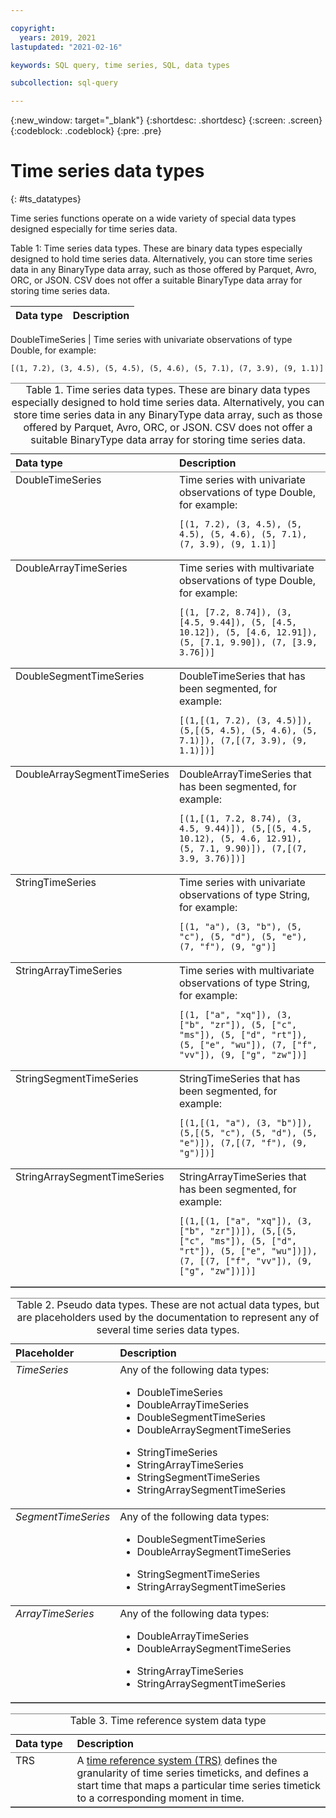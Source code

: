 ```yaml
---

copyright:
  years: 2019, 2021
lastupdated: "2021-02-16"

keywords: SQL query, time series, SQL, data types

subcollection: sql-query

---
```


{:new_window: target="_blank"}
{:shortdesc: .shortdesc}
{:screen: .screen}
{:codeblock: .codeblock}
{:pre: .pre}

# Time series data types
{: #ts_datatypes}

Time series functions operate on a wide variety of special data types designed especially for time series data.

Table 1: Time series data types. These are binary data types especially designed to hold time series data. Alternatively, you can
store time series data in any BinaryType data array, such as those offered by Parquet, Avro, ORC, or JSON. CSV does not offer a suitable BinaryType data array for storing time series data.

Data type | Description
--- | ---

DoubleTimeSeries | Time series with univariate observations of type Double, for example:  

```
[(1, 7.2), (3, 4.5), (5, 4.5), (5, 4.6), (5, 7.1), (7, 3.9), (9, 1.1)]
``` 


<div class="section"><div class="p"><div class="tablenoborder"><table cellpadding="4" cellspacing="0" summary="" id="timeseries_datatypes__ts_datatypes" class="table" rules="rows" frame="hsides" border="1"><caption><span class="tablecap">Table 1. Time series data types</span>. <span class="desc tabledesc">These are binary data types especially designed to hold time series data. Alternatively, you can store time series data in any BinaryType data array, such as those offered by Parquet, Avro, ORC, or JSON. CSV does not offer a suitable BinaryType data array for storing time series data.</span></caption><thead class="thead" align="left"><tr class="row"><th class="entry ncol thleft" valign="top" width="19.53125%" id="d2766e29">Data type</th>
<th class="entry ncol thleft" valign="top" width="80.46875%" id="d2766e31">Description</th>
</tr>
</thead>
<tbody class="tbody"><tr class="row"><td class="entry ncol" valign="top" width="19.53125%" headers="d2766e29 ">DoubleTimeSeries</td>
<td class="entry ncol" valign="top" width="80.46875%" headers="d2766e31 ">Time series with univariate observations of type Double, for
example:<pre class="pre codeblock"><code>[(1, 7.2), (3, 4.5), (5, 4.5), (5, 4.6), (5, 7.1), (7, 3.9), (9, 1.1)]</code></pre>
</td>
</tr>
<tr class="row"><td class="entry ncol" valign="top" width="19.53125%" headers="d2766e29 ">DoubleArrayTimeSeries</td>
<td class="entry ncol" valign="top" width="80.46875%" headers="d2766e31 ">Time series with multivariate observations of type Double, for
example:<pre class="pre codeblock"><code>[(1, [7.2, 8.74]), (3, [4.5, 9.44]), (5, [4.5, 10.12]), (5, [4.6, 12.91]), (5, [7.1, 9.90]), (7, [3.9, 3.76])]</code></pre>
</td>
</tr>
<tr class="row"><td class="entry ncol" valign="top" width="19.53125%" headers="d2766e29 ">DoubleSegmentTimeSeries</td>
<td class="entry ncol" valign="top" width="80.46875%" headers="d2766e31 ">DoubleTimeSeries that has been segmented, for
example:<pre class="pre codeblock"><code>[(1,[(1, 7.2), (3, 4.5)]), (5,[(5, 4.5), (5, 4.6), (5, 7.1)]), (7,[(7, 3.9), (9, 1.1)])]</code></pre>
</td>
</tr>
<tr class="row"><td class="entry ncol" valign="top" width="19.53125%" headers="d2766e29 ">DoubleArraySegmentTimeSeries</td>
<td class="entry ncol" valign="top" width="80.46875%" headers="d2766e31 ">DoubleArrayTimeSeries that has been segmented, for
example:<pre class="pre codeblock"><code>[(1,[(1, 7.2, 8.74), (3, 4.5, 9.44)]), (5,[(5, 4.5, 10.12), (5, 4.6, 12.91), (5, 7.1, 9.90)]), (7,[(7, 3.9, 3.76)])]</code></pre>
</td>
</tr>
<tr class="row"><td class="entry ncol" valign="top" width="19.53125%" headers="d2766e29 ">StringTimeSeries</td>
<td class="entry ncol" valign="top" width="80.46875%" headers="d2766e31 ">Time series with univariate observations of type String, for example:
<pre class="pre codeblock"><code>[(1, "a"), (3, "b"), (5, "c"), (5, "d"), (5, "e"), (7, "f"), (9, "g")]</code></pre>
</td>
</tr>
<tr class="row"><td class="entry ncol" valign="top" width="19.53125%" headers="d2766e29 ">StringArrayTimeSeries</td>
<td class="entry ncol" valign="top" width="80.46875%" headers="d2766e31 ">Time series with multivariate observations of type String, for example:
<pre class="pre codeblock"><code>[(1, ["a", "xq"]), (3, ["b", "zr"]), (5, ["c", "ms"]), (5, ["d", "rt"]), (5, ["e", "wu"]), (7, ["f", "vv"]), (9, ["g", "zw"])]</code></pre>
</td>
</tr>
<tr class="row"><td class="entry ncol" valign="top" width="19.53125%" headers="d2766e29 ">StringSegmentTimeSeries</td>
<td class="entry ncol" valign="top" width="80.46875%" headers="d2766e31 ">StringTimeSeries that has been segmented, for
example:<pre class="pre codeblock"><code>[(1,[(1, "a"), (3, "b")]), (5,[(5, "c"), (5, "d"), (5, "e")]), (7,[(7, "f"), (9, "g")])]</code></pre>
</td>
</tr>
<tr class="row"><td class="entry ncol" valign="top" width="19.53125%" headers="d2766e29 ">StringArraySegmentTimeSeries</td>
<td class="entry ncol" valign="top" width="80.46875%" headers="d2766e31 ">StringArrayTimeSeries that has been segmented, for
example:<pre class="pre codeblock"><code>[(1,[(1, ["a", "xq"]), (3, ["b", "zr"])]), (5,[(5, ["c", "ms"]), (5, ["d", "rt"]), (5, ["e", "wu"])]), (7, [(7, ["f", "vv"]), (9, ["g", "zw"])])]</code></pre>
</td>
</tr>
</tbody>
</table>
</div>
</div>
</div>

<div class="p"><div class="tablenoborder"><table cellpadding="4" cellspacing="0" summary="" class="table" rules="rows" frame="hsides" border="1"><caption><span class="tablecap">Table 2. Pseudo data types</span>. <span class="desc tabledesc">These are not actual data types, but are placeholders used by the documentation to represent
any of several time series data types.</span></caption><thead class="thead" align="left"><tr class="row"><th class="entry ncol thleft" valign="top" width="19.53125%" id="d2766e102">Placeholder</th>
<th class="entry ncol thleft" valign="top" width="80.46875%" id="d2766e104">Description</th>
</tr>
</thead>
<tbody class="tbody"><tr class="row"><td class="entry ncol" valign="top" width="19.53125%" headers="d2766e102 "><em class="ph i">TimeSeries</em></td>
<td class="entry ncol" valign="top" width="80.46875%" headers="d2766e104 ">Any of the following data types:<ul class="ul"><li class="li">DoubleTimeSeries</li>
<li class="li">DoubleArrayTimeSeries</li>
<li class="li">DoubleSegmentTimeSeries</li>
<li class="li">DoubleArraySegmentTimeSeries</li>
</ul>
<ul class="ul"><li class="li">StringTimeSeries</li>
<li class="li">StringArrayTimeSeries</li>
<li class="li">StringSegmentTimeSeries</li>
<li class="li">StringArraySegmentTimeSeries</li>
</ul>
</td>
</tr>
<tr class="row"><td class="entry ncol" valign="top" width="19.53125%" headers="d2766e102 "><em class="ph i">SegmentTimeSeries</em></td>
<td class="entry ncol" valign="top" width="80.46875%" headers="d2766e104 ">Any of the following data types:<ul class="ul"><li class="li">DoubleSegmentTimeSeries</li>
<li class="li">DoubleArraySegmentTimeSeries</li>
</ul>
<ul class="ul"><li class="li">StringSegmentTimeSeries</li>
<li class="li">StringArraySegmentTimeSeries</li>
</ul>
</td>
</tr>
<tr class="row"><td class="entry ncol" valign="top" width="19.53125%" headers="d2766e102 "><em class="ph i">ArrayTimeSeries</em></td>
<td class="entry ncol" valign="top" width="80.46875%" headers="d2766e104 ">Any of the following data types:<ul class="ul"><li class="li">DoubleArrayTimeSeries</li>
<li class="li">DoubleArraySegmentTimeSeries</li>
</ul>
<ul class="ul"><li class="li">StringArrayTimeSeries</li>
<li class="li">StringArraySegmentTimeSeries</li>
</ul>
</td>
</tr>
</tbody>
</table>
</div>
</div>

<div class="p"><div class="tablenoborder"><table cellpadding="4" cellspacing="0" summary="" id="timeseries_datatypes__table_qnw_wq1_lhb" class="table" rules="rows" frame="hsides" border="1"><caption><span class="tablecap">Table 3. Time reference system data type</span></caption><thead class="thead" align="left"><tr class="row"><th class="entry ncol thleft" valign="top" width="19.53125%" id="d2766e173">Data type</th>
<th class="entry ncol thleft" valign="top" width="80.46875%" id="d2766e175">Description</th>
</tr>
</thead>
<tbody class="tbody"><tr class="row"><td class="entry ncol" valign="top" width="19.53125%" headers="d2766e173 ">TRS</td>
<td class="entry ncol" valign="top" width="80.46875%" headers="d2766e175 ">A <a class="xref" href="timeseries_trs.html#trs" title="A time reference system (TRS) defines the granularity of a time series (that is, the length of each timetick), and the date and time from which the timeticks are to be counted (that is, the time series start time).">time reference system (TRS)</a> defines
the granularity of time series timeticks, and defines a start time that maps a particular time series
timetick to a corresponding moment in time.</td>
</tr>
</tbody>
</table>
</div>
</div>

